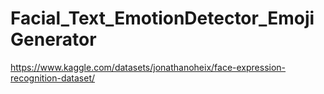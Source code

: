 # Facial_Text_EmotionDetector_EmojiGenerator
<!-- Dataset Link -->
https://www.kaggle.com/datasets/jonathanoheix/face-expression-recognition-dataset/
 
